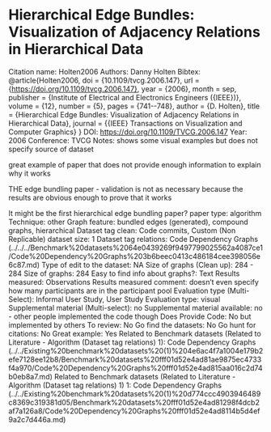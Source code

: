 # Hierarchical Edge Bundles: Visualization of Adjacency Relations in Hierarchical Data

Citation name: Holten2006
Authors: Danny Holten
Bibtex: @article{Holten2006,
doi = {10.1109/tvcg.2006.147},
url = {https://doi.org/10.1109/tvcg.2006.147},
year = {2006},
month = sep,
publisher = {Institute of Electrical and Electronics Engineers ({IEEE})},
volume = {12},
number = {5},
pages = {741--748},
author = {D. Holten},
title = {Hierarchical Edge Bundles: Visualization of Adjacency Relations in Hierarchical Data},
journal = {{IEEE} Transactions on Visualization and Computer Graphics}
}
DOI: https://doi.org/10.1109/TVCG.2006.147
Year: 2006
Conference: TVCG
Notes: shows some visual examples but does not specify source of dataset

great example of paper that does not provide enough information to explain why it works

THE edge bundling paper - validation is not as necessary because the results are obvious enough to prove that it works

It might be the first hierarchical edge bundling paper?
paper type: algorithm
Technique: other
Graph feature: bundled edges (generated), compound graphs, hierarchical
Dataset tag clean: Code commits, Custom (Non Replicable)
dataset size: 1
Dataset tag relations: Code Dependency Graphs (../../../Benchmark%20datasets%2064e0439269f9497799025562a4087ce1/Code%20Dependency%20Graphs%203b6beec0413c486184cee398056e6c87.md)
Type of edit to the dataset: NA
Size of graphs (Clean up): 284 - 284
Size of graphs: 284
Easy to find info about graphs?: Text
Results measured: Observations
Results measured comment: doesn’t even specify how many participants are in the participant pool
Evaluation type (Multi-Select): Informal User Study, User Study
Evaluation type: visual
Supplemental material (Multi-select): no
Supplemental material available: no - other people implemented the code though
Does Provide Code: No but implemented by others
To review: No
Go find the datasets: No
Go hunt for citations: No
Great example: Yes
Related to Benchmark datasets (Related to Literature - Algorithm (Dataset tag relations) 1): Code Dependency Graphs (../../Existing%20benchmark%20datasets%20(1)%204e6ac4f7a1004e179b2efe7128ee12b8/Benchmark%20datasets%20fff01d52e4ad81ae9875ec4733f4a970/Code%20Dependency%20Graphs%20fff01d52e4ad815aa016c2d74b0eb8a7.md)
Related to Benchmark datasets (Related to Literature - Algorithm (Dataset tag relations) 1) 1: Code Dependency Graphs (../../Existing%20benchmark%20datasets%20(1)%20d774ccc4903946489c8369c319381d05/Benchmark%20datasets%20fff01d52e4ad81298f4dcb2af7a126a8/Code%20Dependency%20Graphs%20fff01d52e4ad8114b5d4ef9a2c7d446a.md)